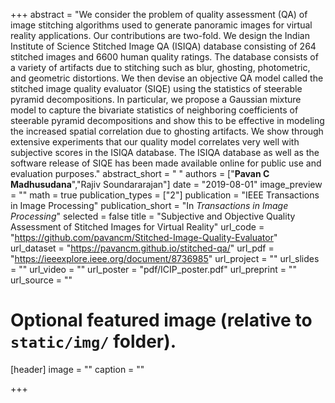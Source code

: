 +++
abstract = "We consider the problem of quality assessment (QA) of image stitching algorithms used to generate panoramic images for virtual reality applications. Our contributions are two-fold. We design the Indian Institute of Science Stitched Image QA (ISIQA) database consisting of 264 stitched images and 6600 human quality ratings. The database consists of a variety of artifacts due to stitching such as blur, ghosting, photometric, and geometric distortions. We then devise an objective QA model called the stitched image quality evaluator (SIQE) using the statistics of steerable pyramid decompositions. In particular, we propose a Gaussian mixture model to capture the bivariate statistics of neighboring coefficients of steerable pyramid decompositions and show this to be effective in modeling the increased spatial correlation due to ghosting artifacts. We show through extensive experiments that our quality model correlates very well with subjective scores in the ISIQA database. The ISIQA database as well as the software release of SIQE has been made available online for public use and evaluation purposes."
abstract_short = " "
authors = ["**Pavan C Madhusudana**","Rajiv Soundararajan"]
date = "2019-08-01"
image_preview = ""
math = true
publication_types = ["2"]
publication = "IEEE Transactions in Image Processing"
publication_short = "In *Transactions in Image Processing*"
selected = false
title = "Subjective and Objective Quality Assessment of Stitched Images for Virtual Reality"
url_code = "https://github.com/pavancm/Stitched-Image-Quality-Evaluator"
url_dataset = "https://pavancm.github.io/stitched-qa/"
url_pdf = "https://ieeexplore.ieee.org/document/8736985"
url_project = ""
url_slides = ""
url_video = ""
url_poster = "pdf/ICIP_poster.pdf"
url_preprint = ""
url_source = ""

# Optional featured image (relative to `static/img/` folder).
[header]
image = ""
caption = ""

+++
